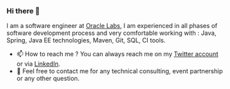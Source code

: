 ### Hi there 👋

I am a software engineer at [Oracle Labs](labs.oracle.com), I am experienced in all phases of software development process and very comfortable working with : Java, Spring, Java EE technologies, Maven, Git, SQL, CI tools.

- 📫 How to reach me ? You can always reach me on my [Twitter account](https://twitter.com/TheTahaBasri) or via [LinkedIn](https://www.linkedin.com/in/tahabasri/en/).
- 💬 Feel free to contact me for any technical consulting, event partnership or any other question.
